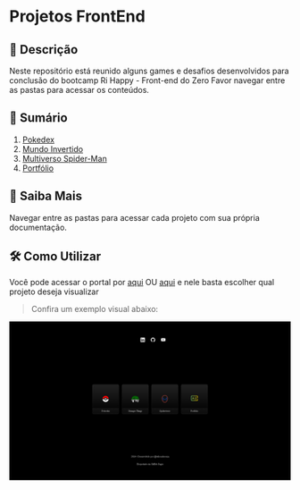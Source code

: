 # Projetos FrontEnd

## 📒 Descrição
Neste repositório está reunido alguns games e desafios desenvolvidos para conclusão do bootcamp Ri Happy - Front-end do Zero
Favor navegar entre as pastas para acessar os conteúdos.

## 📝 Sumário

1. [Pokedex](https://github.com/wilsondesouza/projetos-frontend/tree/main/pokedex)
2. [Mundo Invertido](https://github.com/wilsondesouza/projetos-frontend/tree/main/mundo-invertido)
3. [Multiverso Spider-Man](https://github.com/wilsondesouza/projetos-frontend/tree/main/multiverso-homem-aranha)
4. [Portfólio](https://github.com/wilsondesouza/projetos-frontend/tree/main/portfolio-pessoal)


## 🔎 Saiba Mais
Navegar entre as pastas para acessar cada projeto com sua própria documentação.


## 🛠️ Como Utilizar
Você pode acessar o portal por [aqui](https://wilsondesouza.github.io/projetos-frontend/) OU [aqui](https://projetos-frontend.vercel.app/) e nele basta escolher qual projeto deseja visualizar

> Confira um exemplo visual abaixo:

![Apresentação](assets/images/apresentacao.png)
